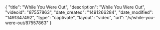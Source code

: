 {
    "title": "While You Were Out",
    "description": "While You Were Out",
    "videoid": "87557863",
    "date_created": "1491266284",
    "date_modified": "1491347492",
    "type": "captivate",
    "layout": "video",
    "url": "\/v\/while-you-were-out\/87557863"
}